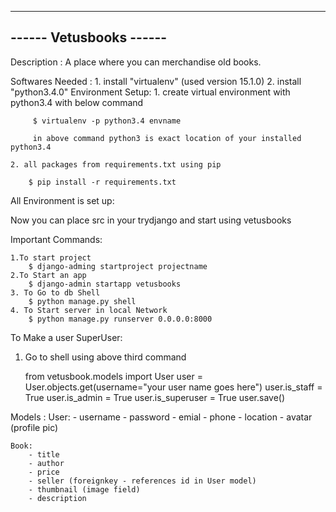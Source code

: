 ------------------------
------ Vetusbooks ------
------------------------
Description : A place where you can merchandise old books.


Softwares Needed : 
	1. install "virtualenv" (used version 15.1.0)
	2. install "python3.4.0"
Environment Setup:
	1. create virtual environment with python3.4 with below command
		 
		 $ virtualenv -p python3.4 envname

		 in above command python3 is exact location of your installed python3.4

	2. all packages from requirements.txt using pip

		$ pip install -r requirements.txt

All Environment is set up:

Now you can place src in your trydjango and start using vetusbooks

Important Commands:

	1.To start project
		$ django-adming startproject projectname
	2.To Start an app
		$ django-admin startapp vetusbooks
	3. To Go to db Shell
		$ python manage.py shell
	4. To Start server in local Network
		$ python manage.py runserver 0.0.0.0:8000

To Make a user SuperUser:

1. Go to shell using above third command

	from vetusbook.models import User
	user = User.objects.get(username="your user name goes here")
	user.is_staff = True
	user.is_admin = True
	user.is_superuser = True
	user.save()

Models : 
	User:
		- username
		- password
		- emial
		- phone
		- location
		- avatar (profile pic)

	Book:
		- title
		- author
		- price
		- seller (foreignkey - references id in User model)
		- thumbnail (image field)
		- description
